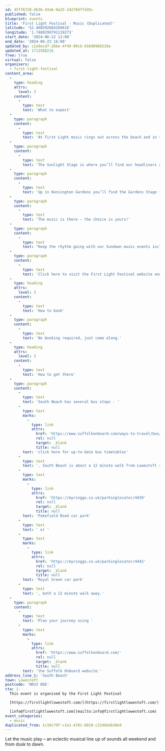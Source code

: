 ```yaml
---
id: 45ff6728-db36-43a6-9a25-2d270dffd35c
published: false
blueprint: events
title: 'First Light Festival - Music (Duplicated)'
latitude: '52.468592684269616'
longitude: '1.7480299791139273'
start_date: '2024-06-22 12:00'
end_date: '2024-06-23 16:00'
updated_by: c2a9acd7-26be-4f49-89cb-918d0960210a
updated_at: 1712588216
free: true
virtual: false
organisers:
  - first-light-festival
content_area:
  -
    type: heading
    attrs:
      level: 3
    content:
      -
        type: text
        text: 'What to expect'
  -
    type: paragraph
    content:
      -
        type: text
        text: 'At First Light music rings out across the beach and in the seafront gardens.'
  -
    type: paragraph
    content:
      -
        type: text
        text: 'The Sunlight Stage is where you’ll find our headliners and a diverse mix of music including our Welcome the Light festival opening performance, International bands and DJs. New Dawn showcases the newest sounds from emerging East Anglian talent and DJs in the Dunes keeps you dancing on the beach all weekend.'
  -
    type: paragraph
    content:
      -
        type: text
        text: 'Up in Kensington Gardens you’ll find the Gardens Stage for a massive mix of local and national musicians.'
  -
    type: paragraph
    content:
      -
        type: text
        text: 'The music is there – the choice is yours!'
  -
    type: paragraph
    content:
      -
        type: text
        text: "Keep the rhythm going with our Sundown music events including Moonlit Soundscapes in St Peter & St John Church and join us on the beach for a Dawn musical experience with pipes, electronica,\_ a new music commission, and an inaugural Balearic Breakfast beach DJ set."
  -
    type: paragraph
    content:
      -
        type: text
        text: 'Click here to visit the First Light Festival website and plan your visit.'
  -
    type: heading
    attrs:
      level: 3
    content:
      -
        type: text
        text: 'How to book'
  -
    type: paragraph
    content:
      -
        type: text
        text: 'No booking required, just come along.'
  -
    type: heading
    attrs:
      level: 3
    content:
      -
        type: text
        text: 'How to get there'
  -
    type: paragraph
    content:
      -
        type: text
        text: 'South Beach has several bus stops - '
      -
        type: text
        marks:
          -
            type: link
            attrs:
              href: 'https://www.suffolkonboard.com/ways-to-travel/bus/bus-timetables/?s-timetable=lowestoft'
              rel: null
              target: _blank
              title: null
        text: 'click here for up-to-date bus timetables'
      -
        type: text
        text: '. South Beach is about a 12 minute walk from Lowestoft rail station. The nearest car park is '
      -
        type: text
        marks:
          -
            type: link
            attrs:
              href: 'https://myringgo.co.uk/parkinglocator/4439'
              rel: null
              target: _blank
              title: null
        text: 'Pakefield Road car park'
      -
        type: text
        text: ' or '
      -
        type: text
        marks:
          -
            type: link
            attrs:
              href: 'https://myringgo.co.uk/parkinglocator/4442'
              rel: null
              target: _blank
              title: null
        text: 'Royal Green car park'
      -
        type: text
        text: ', both a 12 minute walk away.'
  -
    type: paragraph
    content:
      -
        type: text
        text: 'Plan your journey using '
      -
        type: text
        marks:
          -
            type: link
            attrs:
              href: 'https://www.suffolkonboard.com/'
              rel: null
              target: _blank
              title: null
        text: 'the Suffolk Onboard website.'
address_line_1: 'South Beach'
town: Lowestoft
postcode: 'NR33 0DE'
cta: |-
  This event is organised by the First Light Festival

  [https://firstlightlowestoft.com/](https://firstlightlowestoft.com/)

  [info@firstlightlowestoft.com](mailto:info@firstlightlowestoft.com)
event_categories:
  - music
duplicated_from: 1c10c79f-c1e1-4781-8810-c224bbdb30e9
---
```

Let the music play – an eclectic musical line up of sounds all weekend and from dusk to dawn.